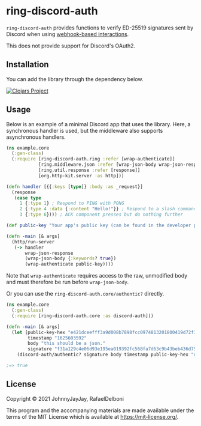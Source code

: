 # ring-discord-auth

`ring-discord-auth` provides functions to verify ED-25519 signatures sent by Discord when using [webhook-based interactions](https://discord.com/developers/docs/interactions/slash-commands#receiving-an-interaction).

This does not provide support for Discord's OAuth2.

## Installation

You can add the library through the dependency below.

[![Clojars Project](https://img.shields.io/clojars/v/com.github.johnnyjayjay/ring-discord-auth.svg)](https://clojars.org/com.github.johnnyjayjay/ring-discord-auth)

## Usage

Below is an example of a minimal Discord app that uses the library. Here, a synchronous handler is used, but the middleware also supports asynchronous handlers.

``` clojure
(ns example.core
  (:gen-class)
  (:require [ring-discord-auth.ring :refer [wrap-authenticate]]
            [ring.middleware.json :refer [wrap-json-body wrap-json-response]]
            [ring.util.response :refer [response]]
            [org.http-kit.server :as http]))

(defn handler [{{:keys [type]} :body :as _request}]
  (response
   (case type
     1 {:type 1} ; Respond to PING with PONG
     2 {:type 4 :data {:content "Hello!"}} ; Respond to a slash command with "Hello!"
     3 {:type 6}))) ; ACK component presses but do nothing further

(def public-key "Your app's public key (can be found in the developer portal)")

(defn -main [& args]
  (http/run-server
   (-> handler
       wrap-json-response
       (wrap-json-body {:keywords? true})
       (wrap-authenticate public-key))))
```

Note that `wrap-authenticate` requires access to the raw, unmodified body and must therefore be run before `wrap-json-body`.

Or you can use the `ring-discord-auth.core/authentic?` directly.

```clojure
(ns example.core
  (:gen-class)
  (:require [ring-discord-auth.core :as discord-auth]))

(defn -main [& args]
  (let [public-key-hex "e421dceefff3a9d008b7898fcc0974813201800419d72f36d51e010d6a0acb71"
        timestamp "1625603592"
        body "this should be a json."
        signature "f31a129c4e06d93e195ea019392fc568fa7d63c9b43beb436d75f6826d5e5d36270763ee438f13ad5686ed310e8fa3253426af798927bf69cee2ff21be589109"]
    (discord-auth/authentic? signature body timestamp public-key-hex "utf8")))

;=> true
```

## License

Copyright © 2021 JohnnyJayJay, RafaelDelboni

This program and the accompanying materials are made available under the
terms of the MIT License which is available at
https://mit-license.org/.
